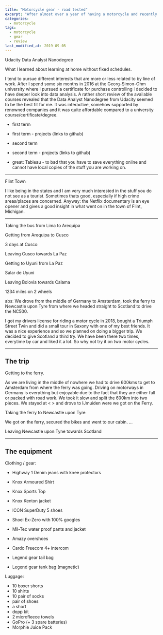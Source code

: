 ```yaml
---
title: "Motorcycle gear - road tested"
excerpt: "After almost over a year of having a motorcycle and recently putting some 3.800 kilometers on it in one trip I like to share what "
categories:
  - motorcycle
tags:
  - motorcycle
  - gear
  - review
last_modified_at: 2019-09-05
---
```


Udacity Data Analyst Nanodegree

What I learned about learning at home without fixed schedules.

I tend to pursue different interests that are more or less related to by line of work. After I spend some six months in 2016 at the Georg-Simon-Ohm university where I pursued a certificate for purchase controlling I decided to have deeper look into data analysis. A rather short review of the available courses revealed that the Data Analyst Nanodegree from Udacity seemed to be the best fit for me. It was interactive, somehow supported by renowned companies and it was quite affordable compared to a university course/certificate/degree.

- first term
- first term - projects (links to github)

- second term
- second term - projects (links to github)
- great: Tableau - to bad that you have to save everything online and cannot have local copies of the stuff you are working on.


---

Flint Town

I like being in the states and I am very much interested in the stuff you do not see as a tourist. Sometimes thats good, especially if high crime areas/places are concerned. Anyway: the Netflix documentary is an eye opener and gives a good insight in what went on in the town of Flint, Michigan.

---

Taking the bus from Lima to Arequipa

Getting from Arequipa to Cusco

3 days at Cusco

Leaving Cusco towards La Paz

Getting to Uyuni from La Paz

Salar de Uyuni

Leaving Bolovia towards Calama




1234 miles on 2 wheels

abs: We drove from the middle of Germany to Amsterdam, took the ferry to Newcastle upon Tyre from where we headed straight to Scotland to drive the NC500.

I got my drivers license for riding a motor cycle in 2018, bought a Triumph Street Twin and did a small tour in Saxony with one of my best friends. It was a nice experience and so we planned on doing a bigger trip. We decided to give Scotland a third try. We have been there two times, everytime by car and liked it a lot. So why not try it on two motor cycles.

---
The trip
---

Getting to the ferry.

As we are living in the middle of nowhere we had to drive 600kms to get to Amsterdam from where the ferry was going. Driving on motorways in Germany is everything but enjoyable due to the fact that they are either full or packed with road work. We took it slow and split the 600km into two pieces. We stayed at < > and drove to IJmuiden were we got on the Ferry.

Taking the ferry to Newcastle upon Tyre

We got on the ferry, secured the bikes and went to our cabin. ...

Leaving Newcastle upon Tyne towards Scotland




---
The equipment
---

Clothing / gear:
- Highway 1 Denim jeans with knee protectors
- Knox Armoured Shirt
- Knox Sports Top
- Knox Kenton jacket
- ICON SuperDuty 5 shoes
- Shoei Ex-Zero with 100% googles
- Mil-Tec water proof pants and jacket
- Amazy overshoes
- Cardo Freecom 4+ intercom

- Legend gear tail bag
- Legend gear tank bag (magnetic)

Luggage:
- 10 boxer shorts
- 10 shirts
- 10 pair of socks
- pair of shoes
- a short
- dopp kit
- 2 microfleece towels
- GoPro (+ 3 spare batteries)
- Morphie Juice Pack
